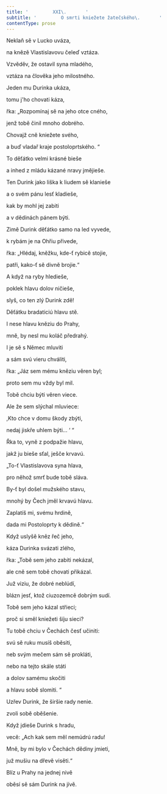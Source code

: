 ```yaml
---
title: '         XXI\.       '
subtitle: '         O smrti kniežete žatečského\.       '
contentType: prose
---
```


<section>

Neklaň sě v Lucko uváza,

na knězě Vlastislavovu čeleď vztáza.

Vzvěděv, že ostavil syna mladého,

vztáza na člověka jeho milostného.

Jeden mu Durinka ukáza,

tomu j'ho chovati káza,

řka: „Rozpomínaj sě na jeho otce cného,

jenž tobě činil mnoho dobrého.

Chovajž cně kniežete svého,

a buď vladař kraje postoloprtského. “

To děťátko velmi krásné bieše

a inhed z mládu kázané nravy jmějieše.

Ten Durink jako liška k liudem sě klanieše

a o svém pánu lesť kladieše,

kak by mohl jej zabiti

a v dědinách pánem býti.

Zimě Durink děťátko samo na led vyvede,

k rybám je na Ohřiu přivede,

řka: „Hlédaj, kněžku, kde-ť rybicě stojie,

patři, kako-ť sě divně brojie.“

A když na ryby hledieše,

poklek hlavu dolov ničieše,

slyš, co ten zlý Durink zdě!

Děťátku bradaticiú hlavu stě.

I nese hlavu kněziu do Prahy,

mně, by nesl mu koláč předrahý.

I je sě s Němec mluviti

a sám svú vieru chváliti,

řka: „Jáz sem mému kněziu věren byl;

proto sem mu vždy byl mil.

Tobě chciu býti věren viece.

Ale že sem slýchal mluviece:

,Kto chce v domu škody zbýti,

nedaj jiskře uhlem býti... ‘ “

Řka to, vyně z podpažie hlavu,

jakž ju bieše sťal, ješče krvavú.

„To-ť Vlastislavova syna hlava,

pro něhož smrť bude tobě sláva.

By-ť byl došel mužského stavu,

mnohý by Čech jměl krvavú hlavu.

Zaplatíš mi, svému hrdině,

dada mi Postoloprty k dědině.“

Když uslyšě kněz řeč jeho,

káza Durinka svázati zlého,

řka: „Tobě sem jeho zabiti nekázal,

ale cně sem tobě chovati přikázal.

Juž viziu, že dobré neblúdí,

blázn jesť, ktož ciuzozemcě dobrým sudí.

Tobě sem jeho kázal střieci;

proč si směl kniežeti šíju sieci?

Tu tobě chciu v Čechách česť učiniti:

svú sě ruku musíš oběsiti,

neb svým mečem sám sě prokláti,

nebo na tejto skále státi

a dolov samému skočiti

a hlavu sobě slomiti. “

Uzřev Durink, že širšie rady nenie.

zvoli sobě oběšenie.

Když jdieše Durink s hradu,

vecě: „Ach kak sem měl nemúdrú radu!

Mně, by mi bylo v Čechách dědiny jmieti,

juž mušiu na dřevě visěti.“

Blíz u Prahy na jednej nivě

oběsí sě sám Durink na jívě.

</section>
